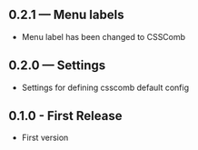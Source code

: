 ## 0.2.1 — Menu labels
* Menu label has been changed to CSSComb

## 0.2.0 — Settings
* Settings for defining csscomb default config

## 0.1.0 - First Release
* First version
